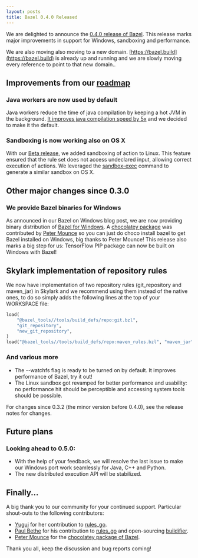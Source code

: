 ```yaml
---
layout: posts
title: Bazel 0.4.0 Released
---
```


We are delighted to announce the [0.4.0 release of Bazel](https://github.com/bazelbuild/bazel/releases/tag/0.4.0).  This release marks major improvements in support for Windows, sandboxing and performance.

We are also moving also moving to a new domain. [https://bazel.build](https://bazel.build) is already up and running and we are slowly moving every reference to point to that new domain..

## Improvements from our [roadmap](http://bazel.build/roadmap.html)

### Java workers are now used by default

Java workers reduce the time of java compilation by keeping a hot JVM in the background. [It improves java compilation speed by 5x](https://bazel.build/blog/2015/12/10/java-workers.html) and we decided to make it the default.

### Sandboxing is now working also on OS X

With our [Beta release](https://bazel.build/blog/2015/09/01/beta-release.html), we added sandboxing of action to Linux. This feature ensured that the rule set does not access undeclared input, allowing correct execution of actions. We leveraged the [sandbox-exec](https://developer.apple.com/legacy/library/documentation/Darwin/Reference/ManPages/man1/sandbox-exec.1.html) command to generate a similar sandbox on OS X.

## Other major changes since 0.3.0

### We provide Bazel binaries for Windows

As announced in our Bazel on Windows blog post, we are now providing binary distribution of [Bazel for Windows](https://bazel.build/blog/2016/10/07/bazel-windows.html). A [chocolatey package](https://chocolatey.org/packages/bazel) was contributed by [Peter Mounce](https://github.com/petemounce) so you can just do choco install bazel to get Bazel installed on Windows, big thanks to Peter Mounce! This release also marks a big step for us: TensorFlow PIP package can now be built on Windows with Bazel!

## Skylark implementation of repository rules

We now have implementation of two repository rules (git_repository and maven_jar) in Skylark and we recommend using them instead of the native ones, to do so simply adds the following lines at the top of your WORKSPACE file:

```python
load(
    "@bazel_tools//tools/build_defs/repo:git.bzl",
    "git_repository",
    "new_git_repository",
)
load("@bazel_tools//tools/build_defs/repo:maven_rules.bzl", "maven_jar")
```

### And various more

* The --watchfs flag is ready to be turned on by default. It improves performance of Bazel, try it out!
* The Linux sandbox got revamped for better performance and usability: no performance hit should be perceptible and accessing system tools should be possible.

For changes since 0.3.2 (the minor version before 0.4.0), see the release notes for changes.

## Future plans

### Looking ahead to 0.5.0:

* With the help of your feedback, we will resolve the last issue to make our Windows port work seamlessly for Java, C++ and Python.
* The new distributed execution API will be stabilized.

## Finally...

A big thank you to our community for your continued support.  Particular shout-outs to the following contributors:

* [Yugui](https://github.com/yugui) for her contribution to [rules_go](https://github.com/bazelbuild/rules_go).
* [Paul Bethe](https://github.com/pmbethe09) for his contribution to [rules_go](https://github.com/bazelbuild/rules_go) and open-sourcing [buildifier](https://github.com/bazelbuild/buildifier).
* [Peter Mounce](https://github.com/petemounce) for the [chocolatey package of Bazel](https://chocolatey.org/packages/bazel).


Thank you all, keep the discussion and bug reports coming!
